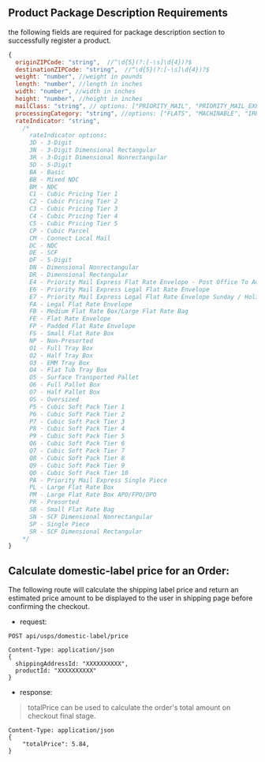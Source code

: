 ## Product Package Description Requirements
the following fields are required for package description section to successfully register a product.
```javascript
{
  originZIPCode: "string",  //^\d{5}(?:[-\s]\d{4})?$
  destinationZIPCode: "string",  //^\d{5}(?:[-\s]\d{4})?$
  weight: "number", //weight in pounds
  length: "number", //length in inches
  width: "number", //width in inches
  height: "number", //height in inches
  mailClass: "string", // options: ["PRIORITY_MAIL", "PRIORITY_MAIL_EXPRESS", "PARCEL_SELECT", "PARCEL_SELECT_LIGHTWEIGHT"]
  processingCategory: "string", //options: ["FLATS", "MACHINABLE", "IRREGULAR", "NON_MACHINABLE"],
  rateIndicator: "string",
    /*
      rateIndicator options:
      3D - 3-Digit
      3N - 3-Digit Dimensional Rectangular
      3R - 3-Digit Dimensional Nonrectangular
      5D - 5-Digit
      BA - Basic
      BB - Mixed NDC
      BM - NDC
      C1 - Cubic Pricing Tier 1
      C2 - Cubic Pricing Tier 2
      C3 - Cubic Pricing Tier 3
      C4 - Cubic Pricing Tier 4
      C5 - Cubic Pricing Tier 5
      CP - Cubic Parcel
      CM - Connect Local Mail
      DC - NDC
      DE - SCF
      DF - 5-Digit
      DN - Dimensional Nonrectangular
      DR - Dimensional Rectangular
      E4 - Priority Mail Express Flat Rate Envelope - Post Office To Addressee
      E6 - Priority Mail Express Legal Flat Rate Envelope
      E7 - Priority Mail Express Legal Flat Rate Envelope Sunday / Holiday
      FA - Legal Flat Rate Envelope
      FB - Medium Flat Rate Box/Large Flat Rate Bag
      FE - Flat Rate Envelope
      FP - Padded Flat Rate Envelope
      FS - Small Flat Rate Box
      NP - Non-Presorted
      O1 - Full Tray Box
      O2 - Half Tray Box
      O3 - EMM Tray Box
      O4 - Flat Tub Tray Box
      O5 - Surface Transported Pallet
      O6 - Full Pallet Box
      O7 - Half Pallet Box
      OS - Oversized
      P5 - Cubic Soft Pack Tier 1
      P6 - Cubic Soft Pack Tier 2
      P7 - Cubic Soft Pack Tier 3
      P8 - Cubic Soft Pack Tier 4
      P9 - Cubic Soft Pack Tier 5
      Q6 - Cubic Soft Pack Tier 6
      Q7 - Cubic Soft Pack Tier 7
      Q8 - Cubic Soft Pack Tier 8
      Q9 - Cubic Soft Pack Tier 9
      Q0 - Cubic Soft Pack Tier 10
      PA - Priority Mail Express Single Piece
      PL - Large Flat Rate Box
      PM - Large Flat Rate Box APO/FPO/DPO
      PR - Presorted
      SB - Small Flat Rate Bag
      SN - SCF Dimensional Nonrectangular
      SP - Single Piece
      SR - SCF Dimensional Rectangular
    */
}

```

## Calculate domestic-label price for an Order:
The following route will calculate the shipping label price and return an estimated price amount to be displayed to the user in shipping page before confirming the checkout.
- request:
```code
POST api/usps/domestic-label/price

Content-Type: application/json
{
  shippingAddressId: "XXXXXXXXXX",
  productId: "XXXXXXXXXX"
}

```
- response:
> totalPrice can be used to calculate the order's total amount on checkout final stage.
```code
Content-Type: application/json
{
    "totalPrice": 5.84,
}
```



